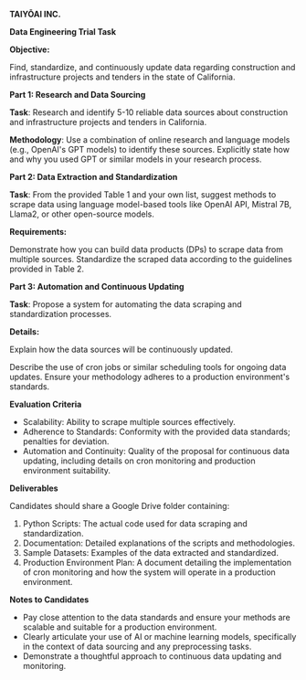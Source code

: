﻿**TAIYŌAI INC.**

**Data Engineering Trial Task**

**Objective:**

Find, standardize, and continuously update data regarding construction and infrastructure projects and tenders in the state of California.

**Part 1: Research and Data Sourcing**

**Task**: Research and identify 5-10 reliable data sources about construction and infrastructure projects and tenders in California.

**Methodology**: Use a combination of online research and language models (e.g., OpenAI's GPT models) to identify these sources. Explicitly state how and why you used GPT or similar models in your research process.

**Part 2: Data Extraction and Standardization**

**Task**: From the provided Table 1 and your own list, suggest methods to scrape data using language model-based tools like OpenAI API, Mistral 7B, Llama2, or other open-source models.

**Requirements:**

Demonstrate how you can build data products (DPs) to scrape data from multiple sources. Standardize the scraped data according to the guidelines provided in Table 2.

**Part 3: Automation and Continuous Updating**

**Task**: Propose a system for automating the data scraping and standardization processes.

**Details:**

Explain how the data sources will be continuously updated.

Describe the use of cron jobs or similar scheduling tools for ongoing data updates. Ensure your methodology adheres to a production environment's standards.

**Evaluation Criteria**

- Scalability: Ability to scrape multiple sources effectively.
- Adherence to Standards: Conformity with the provided data standards; penalties for deviation.
- Automation and Continuity: Quality of the proposal for continuous data updating, including details on cron monitoring and production environment suitability.

**Deliverables**

Candidates should share a Google Drive folder containing:

1. Python Scripts: The actual code used for data scraping and standardization.
1. Documentation: Detailed explanations of the scripts and methodologies.
1. Sample Datasets: Examples of the data extracted and standardized.
1. Production Environment Plan: A document detailing the implementation of cron monitoring and how the system will operate in a production environment.

**Notes to Candidates**

- Pay close attention to the data standards and ensure your methods are scalable and suitable for a production environment.
- Clearly articulate your use of AI or machine learning models, specifically in the context of data sourcing and any preprocessing tasks.
- Demonstrate a thoughtful approach to continuous data updating and monitoring.
